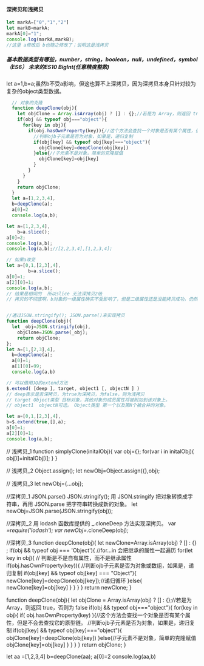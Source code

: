  <!-- js零散文件说明 -->
 #### 深拷贝和浅拷贝
 ~~~js
 let markA=["0","1","2"]
 let markB=markA;
 markA[0]="1";
console.log(markA,markB);
//这里 a修改后 b也随之修改了；说明这是浅拷贝
 ~~~

##### 基本数据类型有哪些，number，string，boolean，null，undefined，symbol（ES6） 未来的ES10 BigInt(任意精度整数)

let a=1,b=a;虽然b不受a影响，但这也算不上深拷贝，因为深拷贝本身只针对较为复杂的object类型数据。

~~~js
  // 对象的克隆
  function deepClone(obj){
    let objClone = Array.isArray(obj) ? [] : {};//若是为 Array，则返回 true，否则为 false
    if(obj && typeof obj==="object"){
      for(key in obj){
        if(obj.hasOwnProperty(key)){//这个方法会查找一个对象是否有某个属性，但是不会去查找它的原型链。
          //判断ojb子元素是否为对象，如果是，递归复制
          if(obj[key] && typeof obj[key]==="object"){
            objClone[key]=deepClone(obj[key])
          }else{//子元素不是对象，简单的克隆赋值
            objClone[key]=obj[key]
          }
        }
      }
    }
    return objClone;
  }
  let a=[1,2,3,4],
  b=deepClone(a);
  a[0]=2
  console.log(a,b);
~~~
~~~js
let a=[1,2,3,4],
    b=a.slice();
a[0]=2;
console.log(a,b);
console.log(a,b);//[2,2,3,4],[1,2,3,4];

// 如果a改变
let a=[0,1,[2,3],4],
        b=a.slice();
a[0]=1;
a[2][0]=1;
console.log(a,b);
// 结果是相同的  所以slice 无法深拷贝2级
// 拷贝的不彻底啊，b对象的一级属性确实不受影响了，但是二级属性还是没能拷贝成功，仍然脱离不了a的控制，说明slice根本不是真正的深拷贝。


//通过JSON.stringify(); JSON.parse()来实现拷贝
function deepClone(obj){
  let _obj=JSON.stringify(obj),
    objClone=JSON.parse(_obj);
    return objClone;
};
let a=[1,[2,3],4],
  b=deepClone(a);
  a[0]=1;
  a[1][0]=99;
  console.log(a,b)

~~~

~~~js
// 可以借用JQ的extend方法
$.extend( [deep ], target, object1 [, objectN ] )
// deep表示是否深拷贝，为true为深拷贝，为false，则为浅拷贝
// target Object类型 目标对象，其他对象的成员属性将被附加到该对象上。
// object1  objectN可选。 Object类型 第一个以及第N个被合并的对象。 

let a=[0,1,[2,3],4],
b=$.extend(true,[],a);
a[0]=1;
a[2][0]=1;
console.log(a,b);
~~~
<!-- 参考来源：https://www.cnblogs.com/echolun/p/7889848.html -->
<!-- https://zhuanlan.zhihu.com/p/26282765 -->
<!-- https://www.zhihu.com/question/23031215 -->



// 浅拷贝_1
function simplyClone(initalObj){
  var obj={};
  for(var i in initalObj){
    obj[i]=initalObj[i];
  }
}

// 浅拷贝_2
Object.assign();
let newObj=Object.assign({},obj);
  
// 浅拷贝_3
let newObj={...obj};


//深拷贝_1
JSON.parse() JSON.stringify();
用 JSON.stringify 把对象转换成字符串，再用 JSON.parse 把字符串转换成新的对象。
let newObj=JSON.parse(JSON.stringify(obj));

//深拷贝_2
用 lodash 函数库提供的 _.cloneDeep 方法实现深拷贝。
var _=require('lodash');
var newObj=_.cloneDeep(obj);


//深拷贝_3
function deepClone(obj){
  let newClone=Array.isArray(obj) ? [] : {} ;
  if(obj && typeof obj === 'Object'){
    //for...in 会把继承的属性一起遍历
    for(let key in obj){
      // 判断是不是自有属性，而不是继承属性
      if(obj.hasOwnProperty(key)){
        //判断ojb子元素是否为对象或数组，如果是，递归复制
        if(obj[key] && typeof obj[key] === "Object"){
          newClone[key]=deepClone(obj[key]);//递归循环
        }else{
          newClone[key]=obj[key]
        }
      }
    }
  }
  return newClone;
}


function deepClone(obj){
  let objClone = Array.isArray(obj) ? [] : {};//若是为 Array，则返回 true，否则为 false
  if(obj && typeof obj==="object"){
    for(key in obj){
      if( obj.hasOwnProperty(key) ){//这个方法会查找一个对象是否有某个属性，但是不会去查找它的原型链。
        //判断ojb子元素是否为对象，如果是，递归复制
        if(obj[key] && typeof obj[key]==="object"){
          objClone[key]=deepClone(obj[key])
        }else{//子元素不是对象，简单的克隆赋值
          objClone[key]=obj[key]
        }
      }
    }
  }
  return objClone;
}


let aa =[1,2,3,4]
b=deepClone(aa);
a[0]=2
console.log(aa,b)

















































